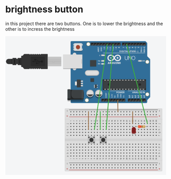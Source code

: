 # brightness button

in this project there are two buttons. One is to lower the brightness and the other is to incress the brightness

![brightness-button-circut](brightness-button-circut.png)